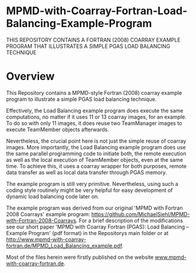 # MPMD-with-Coarray-Fortran-Load-Balancing-Example-Program
THIS REPOSITORY CONTAINS A FORTRAN (2008) COARRAY EXAMPLE PROGRAM THAT ILLUSTRATES A SIMPLE PGAS LOAD BALANCING TECHNIQUE

# Overview
This Repository contains a MPMD-style Fortran (2008) coarray example program to illustrate a simple PGAS load balancing technique.

Effectively, the Load Balancing example program does execute the same computations, no matter if it uses 11 or 13 coarray images, for an example. To do so with only 11 images, it does reuse two TeamManager images to execute TeamMember objects afterwards.

Nevertheless, the crucial point here is not just the simple reuse of coarray images. More importantly, the Load Balancing example program does use the same parallel programming code to initiate both, the remote execution as well as the local execution of TeamMember objects, even at the same time. To achieve this, it uses a coarray wrapper for both purposes, remote data transfer as well as local data transfer through PGAS memory. 

The example program is still very primitive. Nevertheless, using such a coding style routinely might be very helpful for easy development of dynamic load balancing code later on.

The example program was derived from our original 'MPMD with Fortran 2008 Coarrays' example program: https://github.com/MichaelSiehl/MPMD-with-Fortran-2008-Coarrays. For a brief description of the modifications see our short paper 'MPMD with Coarray Fortran (PGAS): Load Balancing – Example Program' (pdf format) in the Repositorys main folder or at http://www.mpmd-with-coarray-fortran.de/MPMD_Load_Balancing_example.pdf.

Most of the files herein were firstly published on the website www.mpmd-with-coarray-fortran.de. 
